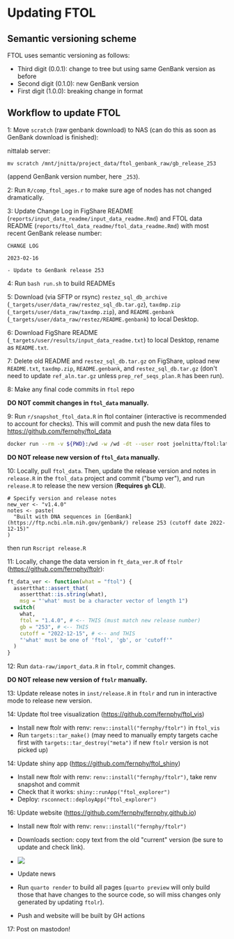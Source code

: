 # Updating FTOL

## Semantic versioning scheme

FTOL uses semantic versioning as follows:

- Third digit (0.0.1): change to tree but using same GenBank version as before
- Second digit (0.1.0): new GenBank version
- First digit (1.0.0): breaking change in format

## Workflow to update FTOL

1: Move `scratch` (raw genbank download) to NAS (can do this as soon as GenBank download is finished):

nittalab server:

```
mv scratch /mnt/jnitta/project_data/ftol_genbank_raw/gb_release_253
```

(append GenBank version number, here `_253`).

2: Run `R/comp_ftol_ages.r` to make sure age of nodes has not changed dramatically.

3: Update Change Log in FigShare README (`reports/input_data_readme/input_data_readme.Rmd`) and FTOL data README (`reports/ftol_data_readme/ftol_data_readme.Rmd`) with most recent GenBank release number:

```
CHANGE LOG

2023-02-16

- Update to GenBank release 253
```

4: Run `bash run.sh` to build READMEs

5: Download (via SFTP or rsync) `restez_sql_db_archive` (`_targets/user/data_raw/restez_sql_db.tar.gz`), `taxdmp.zip` (`_targets/user/data_raw/taxdmp.zip`), and `README.genbank` (`_targets/user/data_raw/restez/README.genbank`) to local Desktop.

6: Download FigShare README (`_targets/user/results/input_data_readme.txt`) to local Desktop, rename as `README.txt`.

7: Delete old README and `restez_sql_db.tar.gz` on FigShare, upload new `README.txt`, `taxdmp.zip`, `README.genbank`, and `restez_sql_db.tar.gz` (don't need to update `ref_aln.tar.gz` unless `prep_ref_seqs_plan.R` has been run).

8: Make any final code commits in `ftol` repo

**DO NOT commit changes in `ftol_data` manually.**

9: Run `r/snapshot_ftol_data.R` in ftol container (interactive is recommended to account for checks). This will commit and push the new data files to https://github.com/fernphy/ftol_data

```bash
docker run --rm -v ${PWD}:/wd -w /wd -dt --user root joelnitta/ftol:latest
```

**DO NOT release new version of `ftol_data` manually.**

10: Locally, pull `ftol_data`. Then, update the release version and notes in `release.R` in the `ftol_data` project and commit ("bump ver"), and run `release.R` to release the new version (**Requires `gh` CLI**).

```
# Specify version and release notes
new_ver <- "v1.4.0"
notes <- paste(
  "Built with DNA sequences in [GenBank](https://ftp.ncbi.nlm.nih.gov/genbank/) release 253 (cutoff date 2022-12-15)"
)
```

then run `Rscript release.R`

11: Locally, change the data version in `ft_data_ver.R` of `ftolr` (https://github.com/fernphy/ftolr):

```r
ft_data_ver <- function(what = "ftol") {
  assertthat::assert_that(
    assertthat::is.string(what),
    msg = "'what' must be a character vector of length 1")
  switch(
    what,
    ftol = "1.4.0", # <-- THIS (must match new release number)
    gb = "253", # <-- THIS
    cutoff = "2022-12-15", # <-- and THIS
    "'what' must be one of 'ftol', 'gb', or 'cutoff'"
  )
}
```

12: Run `data-raw/import_data.R` in `ftolr`, commit changes.

**DO NOT release new version of `ftolr` manually.**

13: Update release notes in `inst/release.R` in `ftolr` and run in interactive mode to release new version.

14: Update ftol tree visualization (https://github.com/fernphy/ftol_vis)

  - Install new ftolr with renv: `renv::install("fernphy/ftolr")` in `ftol_vis`
  - Run `targets::tar_make()` (may need to manually empty targets cache first with `targets::tar_destroy("meta")` if new `ftolr` version is not picked up)

14: Update shiny app (https://github.com/fernphy/ftol_shiny)

  - Install new ftolr with renv: `renv::install("fernphy/ftolr")`, take renv snapshot and commit
  - Check that it works: `shiny::runApp("ftol_explorer")`
  - Deploy: `rsconnect::deployApp("ftol_explorer")`

16: Update website (https://github.com/fernphy/fernphy.github.io)

  - Install new ftolr with renv: `renv::install("fernphy/ftolr")`

  - Downloads section: copy text from the old "current" version (be sure to update and check link).

  - ![](/assets/images/2023-02-16-13-18-01.png)

  - Update news

  - Run `quarto render` to build all pages (`quarto preview` will only build those that have changes to the source code, so will miss changes only generated by updating `ftolr`).

  - Push and website will be built by GH actions

17: Post on mastodon!